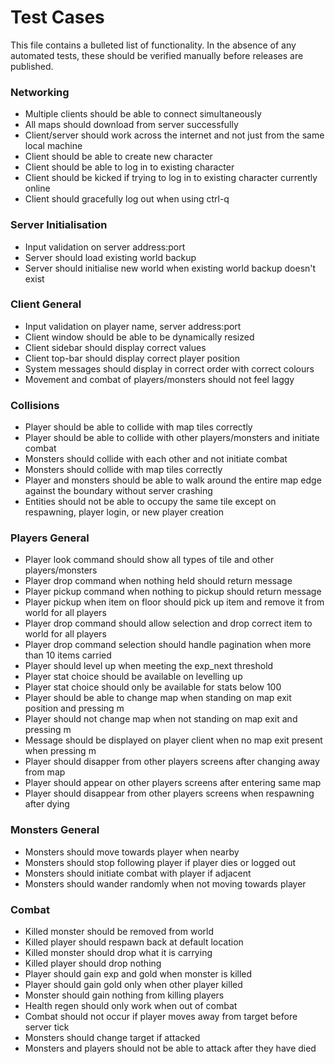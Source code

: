 # Test Cases

This file contains a bulleted list of functionality. In the absence of any automated tests, these should be verified manually before releases are published.

### Networking
* Multiple clients should be able to connect simultaneously
* All maps should download from server successfully
* Client/server should work across the internet and not just from the same local machine
* Client should be able to create new character
* Client should be able to log in to existing character
* Client should be kicked if trying to log in to existing character currently online
* Client should gracefully log out when using ctrl-q

### Server Initialisation
* Input validation on server address:port
* Server should load existing world backup
* Server should initialise new world when existing world backup doesn't exist

### Client General
* Input validation on player name, server address:port
* Client window should be able to be dynamically resized
* Client sidebar should display correct values
* Client top-bar should display correct player position
* System messages should display in correct order with correct colours
* Movement and combat of players/monsters should not feel laggy

### Collisions
* Player should be able to collide with map tiles correctly
* Player should be able to collide with other players/monsters and initiate combat
* Monsters should collide with each other and not initiate combat
* Monsters should collide with map tiles correctly
* Player and monsters should be able to walk around the entire map edge against the boundary without server crashing
* Entities should not be able to occupy the same tile except on respawning, player login, or new player creation

### Players General
* Player look command should show all types of tile and other players/monsters
* Player drop command when nothing held should return message
* Player pickup command when nothing to pickup should return message
* Player pickup when item on floor should pick up item and remove it from world for all players
* Player drop command should allow selection and drop correct item to world for all players
* Player drop command selection should handle pagination when more than 10 items carried
* Player should level up when meeting the exp_next threshold
* Player stat choice should be available on levelling up
* Player stat choice should only be available for stats below 100
* Player should be able to change map when standing on map exit position and pressing m
* Player should not change map when not standing on map exit and pressing m
* Message should be displayed on player client when no map exit present when pressing m
* Player should disapper from other players screens after changing away from map
* Player should appear on other players screens after entering same map
* Player should disappear from other players screens when respawning after dying

### Monsters General
* Monsters should move towards player when nearby
* Monsters should stop following player if player dies or logged out
* Monsters should initiate combat with player if adjacent
* Monsters should wander randomly when not moving towards player

### Combat
* Killed monster should be removed from world
* Killed player should respawn back at default location
* Killed monster should drop what it is carrying
* Killed player should drop nothing
* Player should gain exp and gold when monster is killed
* Player should gain gold only when other player killed
* Monster should gain nothing from killing players
* Health regen should only work when out of combat
* Combat should not occur if player moves away from target before server tick
* Monsters should change target if attacked
* Monsters and players should not be able to attack after they have died